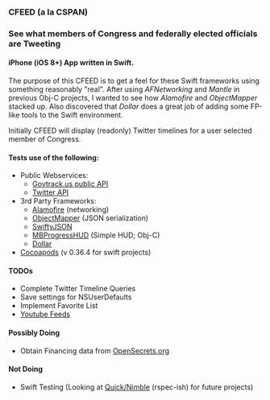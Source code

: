 ### CFEED (a la CSPAN)

### See what members of Congress and federally elected officials are Tweeting

#### iPhone (iOS 8+) App written in Swift.
The purpose of this CFEED is to get a feel for these Swift frameworks using something reasonably "real".
After using _AFNetworking_ and _Mantle_ in previous Obj-C projects, I wanted to see how _Alamofire_ and _ObjectMapper_ stacked up.
Also discovered that _Dollar_ does a great job of adding some FP-like tools to the Swift environment.

Initially CFEED will display (readonly) Twitter timelines for a user selected member of Congress.

#### Tests use of the following:
*   Public Webservices:
     *   [Govtrack.us public API](https://www.govtrack.us/developers/api)
     *   [Twitter API](https://dev.twitter.com/rest/public)
*   3rd Party Frameworks:
     *   [Alamofire](https://github.com/Alamofire/Alamofire) (networking)
     *   [ObjectMapper](https://github.com/Hearst-DD/ObjectMapper) (JSON serialization)
     *   [SwiftyJSON](https://github.com/SwiftyJSON/SwiftyJSON)
     *   [MBProgressHUD](https://github.com/jdg/MBProgressHUD) (Simple HUD; Obj-C)
     *   [Dollar](https://github.com/ankurp/Dollar.swift)
*   [Cocoapods](https://cocoapods.org/) (v 0.36.4 for swift projects)

#### TODOs
*   Complete Twitter Timeline Queries
*   Save settings for NSUserDefaults
*   Implement Favorite List
*   [Youtube Feeds](https://developers.google.com/youtube/v3/getting-started)

#### Possibly Doing
*   Obtain Financing data from [OpenSecrets.org](http://www.opensecrets.org/resources/create/apis.php)

#### Not Doing
*   Swift Testing (Looking at [Quick/Nimble](https://github.com/Quick/Quick) (rspec-ish) for future projects)
